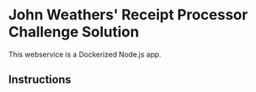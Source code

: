 # John Weathers' Receipt Processor Challenge Solution
This webservice is a Dockerized Node.js app.
## Instructions
